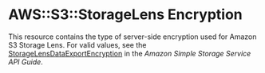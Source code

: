 # AWS::S3::StorageLens Encryption<a name="aws-properties-s3-storagelens-encryption"></a>

This resource contains the type of server\-side encryption used for Amazon S3 Storage Lens\. For valid values, see the [ StorageLensDataExportEncryption](http://amazonaws.com/AmazonS3/latest/API/API_control_StorageLensDataExportEncryption.html) in the *Amazon Simple Storage Service API Guide*\.